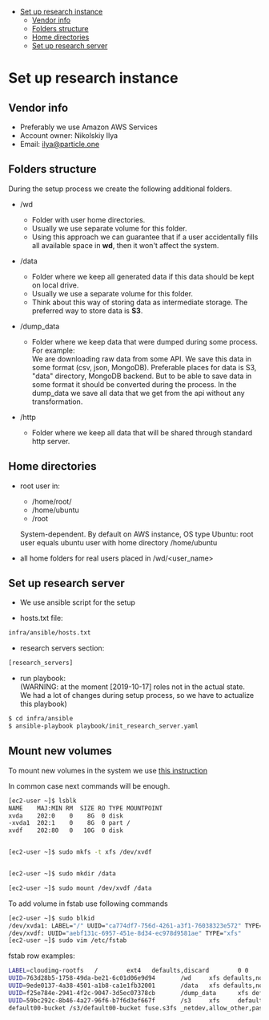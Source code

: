 <!--ts-->
   * [Set up research instance](#set-up-research-instance)
      * [Vendor info](#vendor-info)
      * [Folders structure](#folders-structure)
      * [Home directories](#home-directories)
      * [Set up research server](#set-up-research-server)



<!--te-->

# Set up research instance

## Vendor info

- Preferably we use Amazon AWS Services
- Account owner: Nikolskiy Ilya 
- Email: ilya@particle.one

## Folders structure
During the setup process we create the following additional folders.

- /wd
    - Folder with user home directories.
    - Usually we use separate volume for this folder.
    - Using this approach we can guarantee that if a user accidentally
      fills all available space in **wd**, then it won't affect the system.

- /data
    - Folder where we keep all generated data if this data should be kept on 
      local drive.
    - Usually we use a separate volume for this folder.
    - Think about this way of storing data as intermediate storage. The
      preferred way to store data is **S3**.

- /dump_data
    - Folder where we keep data that were dumped during some process.   
      For example:  
      We are downloading raw data from some API. We save this data in some
      format (csv, json, MongoDB).  Preferable places for data is S3, "data"
      directory, MongoDB backend. But to be able to save data in some format it
      should be converted during the process. In the dump_data we save all data
      that we get from the api without any transformation.

- /http
    - Folder where we keep all data that will be shared through standard http
      server.

## Home directories

- root user in:
    - /home/root/
    - /home/ubuntu
    - /root
  
  System-dependent.
  By default on AWS instance, OS type Ubuntu: root user equals ubuntu user 
  with home directory /home/ubuntu

- all home folders for real users placed in /wd/<user_name>


## Set up research server
- We use ansible script for the setup

- hosts.txt file:
```bash
infra/ansible/hosts.txt
```
- research servers section:
```bash
[research_servers]
```

- run playbook:  
  (WARNING: at the moment [2019-10-17] roles not in the actual state.   
  We had a lot of changes during setup process, so we have to actualize this
  playbook)

```bash
$ cd infra/ansible
$ ansible-playbook playbook/init_research_server.yaml
```


## Mount new volumes

To mount new volumes in the system we use [this instruction](https://docs.aws.amazon.com/AWSEC2/latest/UserGuide/ebs-using-volumes.html)

In common case next commands will be enough.

```bash
[ec2-user ~]$ lsblk
NAME    MAJ:MIN RM  SIZE RO TYPE MOUNTPOINT
xvda    202:0    0    8G  0 disk
-xvda1  202:1    0    8G  0 part /
xvdf    202:80   0   10G  0 disk


[ec2-user ~]$ sudo mkfs -t xfs /dev/xvdf


[ec2-user ~]$ sudo mkdir /data

[ec2-user ~]$ sudo mount /dev/xvdf /data

```

To add volume in fstab use following commands
```bash
[ec2-user ~]$ sudo blkid
/dev/xvda1: LABEL="/" UUID="ca774df7-756d-4261-a3f1-76038323e572" TYPE="xfs" PARTLABEL="Linux" PARTUUID="02dcd367-e87c-4f2e-9a72-a3cf8f299c10"
/dev/xvdf: UUID="aebf131c-6957-451e-8d34-ec978d9581ae" TYPE="xfs"
[ec2-user ~]$ sudo vim /etc/fstab

```

fstab row examples:
```bash
LABEL=cloudimg-rootfs   /        ext4   defaults,discard        0 0
UUID=763d28b5-1758-49da-be21-6c01d06e9d94       /wd     xfs defaults,nofail     0       2
UUID=9ede0137-4a38-4501-a1b8-ca1e1fb32001       /data   xfs defaults,nofail     0       2
UUID=f25e784e-2941-4f2c-9047-3d5ec07378cb       /dump_data      xfs defaults,nofail     0       2
UUID=59bc292c-8b46-4a27-96f6-b7f6d3ef667f       /s3     xfs     defaults,nofail 0       2
default00-bucket /s3/default00-bucket fuse.s3fs _netdev,allow_other,passwd_file=/etc/passwd-s3fs-default00-bucket 0 0
```

